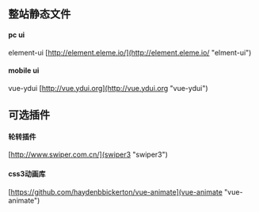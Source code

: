 

## 整站静态文件
#### pc ui
  element-ui
  [http://element.eleme.io/](http://element.eleme.io/ "elment-ui")
#### mobile ui
   vue-ydui
   [http://vue.ydui.org](http://vue.ydui.org "vue-ydui")

## 可选插件
  #### 轮转插件
   [http://www.swiper.com.cn/](swiper3 "swiper3")
#### css3动画库
   [https://github.com/haydenbbickerton/vue-animate](vue-animate "vue-animate")
